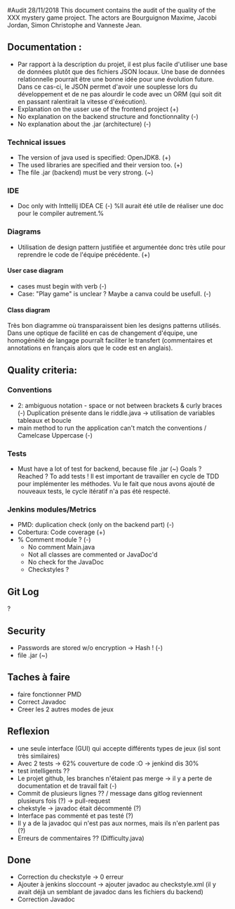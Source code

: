 #Audit 28/11/2018
This document contains the audit of the quality of the XXX mystery game project. The actors are Bourguignon Maxime, Jacobi Jordan, Simon Christophe and Vanneste Jean.

## Documentation :
* Par rapport à la description du projet, il est plus facile d'utiliser une base de données plutôt que des fichiers JSON locaux.
Une base de données relationnelle pourrait être une bonne idée pour une évolution future. Dans ce cas-ci, le JSON permet d'avoir une souplesse lors du développement et de ne pas alourdir le code avec un ORM (qui soit dit en passant ralentirait la vitesse d'éxécution).
* Explanation on the usser use of the frontend project (+)
* No explanation on the backend structure and fonctionnality (-)
* No explanation about the .jar (architecture) (-)

### Technical issues
* The version of java used is specified: OpenJDK8. (+)
* The used libraries are specified and their version too. (+)
* The file .jar (backend) must be very strong. (~)

### IDE

* Doc only with Inttellij IDEA CE (-)
%Il aurait été utile de réaliser une doc pour le compiler autrement.%


### Diagrams
* Utilisation de design pattern justifiée et argumentée donc très utile pour reprendre le code de l'équipe précédente. (+)

#### User case diagram
* cases must begin with verb (-)
* Case: "Play game" is unclear ? Maybe a canva could be usefull. (-)

#### Class diagram
Très bon diagramme où transparaissent bien les designs patterns utilisés.
Dans une optique de facilité en cas de changement d'équipe, une homogénéité de langage pourraît faciliter le transfert (commentaires et annotations en français alors que le code est en anglais).

## Quality criteria:

### Conventions

* 2: ambiguous notation - space or not between brackets & curly braces (-)
Duplication présente dans le riddle.java -> utilisation de variables tableaux et boucle
* main method to run the application can't match the conventions / Camelcase Uppercase (-)

### Tests

* Must have a lot of test for backend, because file .jar (~)
Goals ? Reached ?
To add tests !
Il est important de travailler en cycle de TDD pour implémenter les méthodes.
Vu le fait que nous avons ajouté de nouveaux tests, le cycle itératif n'a pas été respecté.

### Jenkins modules/Metrics

* PMD: duplication check (only on the backend part) (-)
* Cobertura: Code coverage (+)
* % Comment module ? (-)
    * No comment Main.java
    * Not all classes are commented or JavaDoc'd
    * No check for the JavaDoc
    * Checkstyles ?

## Git Log
?
## Security

* Passwords are stored w/o encryption -> Hash ! (-)
* file .jar (~)

## Taches à faire

* faire fonctionner PMD
* Correct Javadoc
* Creer les 2 autres modes de jeux

## Reflexion

* une seule interface (GUI) qui accepte différents types de jeux (isl sont très similaires)
* Avec 2 tests -> 62% couverture de code :O -> jenkind dis 30%
* test intelligents ??
* Le projet github, les branches n'étaient pas merge -> il y a perte de documentation et de travail fait (-)
* Commit de plusieurs lignes ?? / message dans gitlog reviennent plusieurs fois (?) -> pull-request
* chekstyle -> javadoc était décommenté (?)
* Interface pas commenté et pas testé (?)
* Il y a de la javadoc qui n'est pas aux normes, mais ils n'en parlent pas (?)
* Erreurs de commentaires ?? (Difficulty.java)

## Done

* Correction du checkstyle -> 0 erreur
* Ajouter à jenkins sloccount -> ajouter javadoc au checkstyle.xml (il y avait déjà un semblant de javadoc dans les fichiers du backend)
* Correction Javadoc
